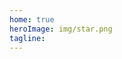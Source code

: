 ```yaml
---
home: true
heroImage: img/star.png
tagline:
---
```


<script>
import SearchBox from '@SearchBox'

export default {
  components: { SearchBox }
}
</script>

